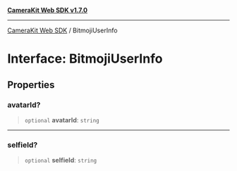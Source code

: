 [**CameraKit Web SDK v1.7.0**](../README.md)

***

[CameraKit Web SDK](../globals.md) / BitmojiUserInfo

# Interface: BitmojiUserInfo

## Properties

### avatarId?

> `optional` **avatarId**: `string`

***

### selfieId?

> `optional` **selfieId**: `string`
